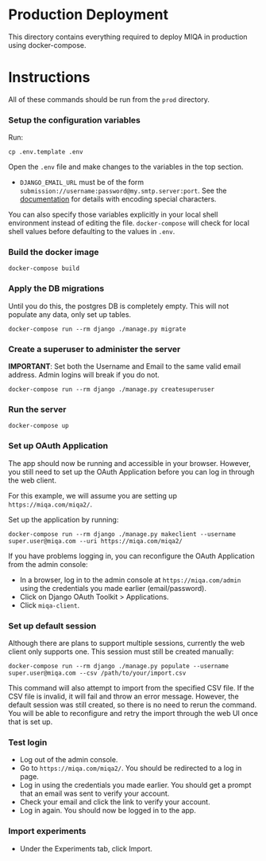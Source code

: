 # Production Deployment
This directory contains everything required to deploy MIQA in production using docker-compose.

# Instructions
All of these commands should be run from the `prod` directory.

### Setup the configuration variables

Run:

`cp .env.template .env`

Open the `.env` file and make changes to the variables in the top section.

* `DJANGO_EMAIL_URL` must be of the form `submission://username:password@my.smtp.server:port`. See the [documentation](https://github.com/migonzalvar/dj-email-url#supported-backends) for details with encoding special characters.

You can also specify those variables explicitly in your local shell environment instead of editing the file. `docker-compose` will check for local shell values before defaulting to the values in `.env`.

### Build the docker image
```
docker-compose build
```

### Apply the DB migrations
Until you do this, the postgres DB is completely empty.
This will not populate any data, only set up tables.
```
docker-compose run --rm django ./manage.py migrate
```

### Create a superuser to administer the server
**IMPORTANT**: Set both the Username and Email to the same valid email address.
Admin logins will break if you do not.
```
docker-compose run --rm django ./manage.py createsuperuser
```

### Run the server
```
docker-compose up
```

### Set up OAuth Application
The app should now be running and accessible in your browser.
However, you still need to set up the OAuth Application before you can log in through the web client.

For this example, we will assume you are setting up `https://miqa.com/miqa2/`.

Set up the application by running:
```
docker-compose run --rm django ./manage.py makeclient --username super.user@miqa.com --uri https://miqa.com/miqa2/
```

If you have problems logging in, you can reconfigure the OAuth Application from the admin console:
* In a browser, log in to the admin console at `https://miqa.com/admin` using the credentials you made earlier (email/password).
* Click on Django OAuth Toolkit > Applications.
* Click `miqa-client`.


### Set up default session
Although there are plans to support multiple sessions, currently the web client only supports one.
This session must still be created manually:
```
docker-compose run --rm django ./manage.py populate --username super.user@miqa.com --csv /path/to/your/import.csv
```
This command will also attempt to import from the specified CSV file.
If the CSV file is invalid, it will fail and throw an error message.
However, the default session was still created, so there is no need to rerun the command.
You will be able to reconfigure and retry the import through the web UI once that is set up.

### Test login
* Log out of the admin console.
* Go to `https://miqa.com/miqa2/`. You should be redirected to a log in page.
* Log in using the credentials you made earlier. You should get a prompt that an email was sent to verify your account.
* Check your email and click the link to verify your account.
* Log in again. You should now be logged in to the app.

### Import experiments
 * Under the Experiments tab, click Import.
